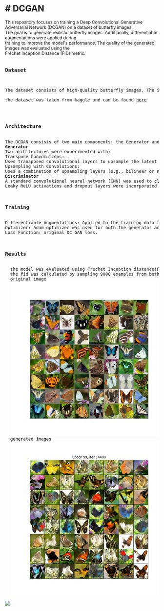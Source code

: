 <body>
<h1># DCGAN</h1>

This repository focuses on training a Deep Convolutional Generative Adversarial Network (DCGAN) on a dataset of butterfly images. <br>
The goal is to generate realistic butterfly images. Additionally, differentiable augmentations were applied during <br>                      training to improve the model's performance. The quality of the generated images was evaluated using the  <br>                               Fréchet Inception Distance (FID) metric.<br>
<pre>
<b><h3>Dataset</h3></b> <br>
The dataset consists of high-quality butterfly images. The images were preprocessed to ensure consistency in size and format. <br>
the dataset was taken from kaggle and can be found <a href = "https://www.kaggle.com/datasets/phucthaiv02/butterfly-image-classification/data">here</a><br>
</pre>
<pre>
  <h3><b>Architecture</b></h3>
The DCGAN consists of two main components: the Generator and the Discriminator.
<b>Generator</b>
Two architectures were experimented with:
Transpose Convolutions:
Uses transposed convolutional layers to upsample the latent vector into an image.
Upsampling with Convolutions:
Uses a combination of upsampling layers (e.g., bilinear or nearest-neighbor) followed by convolutional layers. This approach yielded better results.
<b>Discriminator</b>
A standard convolutional neural network (CNN) was used to classify images as real or fake.
Leaky ReLU activations and dropout layers were incorporated to improve stability.
</pre>
<pre>
  <h3><b>Training</b></h3>
Differentiable Augmentations: Applied to the training data to improve generalization and prevent overfitting. More information can be found <a href = "https://github.com/mit-han-lab/data-efficient-gans/blob/master/DiffAugment_pytorch.py">here</a>
Optimizer: Adam optimizer was used for both the generator and discriminator. with learning rate of 1e-3 for generator and learning rate of 1e-4 for the discriminator.
Loss Function: original DC GAN loss.
</pre>
<pre>
  <h3><b>Results</b></h3>
  the model was evaluated using Frechet Inception distance(FID). I got a FID score of 29.4831. 
  the fid was calculated by sampling 9000 examples from both original and generated distributions.
  original image
  <img src = "original.jpg">
  generated images
  <img src = "generated_image_epoch_99_batch_14401.png">
</pre>
<div>
  <img src = "output (2).gif">
</div>
  
</body>

